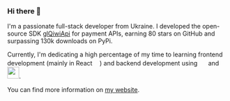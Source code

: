 ### Hi there 👋

I'm a passionate full-stack developer from Ukraine. I developed the open-source SDK [glQiwiApi](https://github.com/GLEF1X/glQiwiApi) for payment APIs, earning 80 stars on GitHub and surpassing 130k downloads on PyPi.

Currently, I'm dedicating a high percentage of my time to learning frontend development (mainly in React <img src="https://upload.wikimedia.org/wikipedia/commons/a/a7/React-icon.svg" width="13px" height="13px"/>) and backend development using <img src="https://github.com/GLEF1X/GLEF1X/assets/71976818/5bf81447-0bc4-4cb6-97ee-4f886e8348d1" width="17"></img>
 and <img src="https://github.com/GLEF1X/GLEF1X/assets/71976818/53d19b2b-9abf-4e94-9388-b905f78edd39" width="27"></img>.


You can find more information on [my website](https://glefix.dev).

